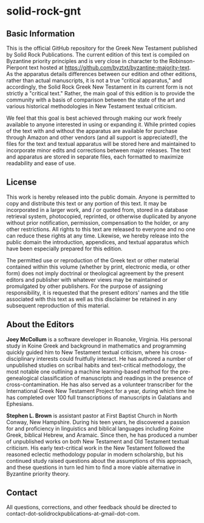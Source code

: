 # solid-rock-gnt
## Basic Information
This is the official GitHub repository for the Greek New Testament published by Solid Rock Publications. The current edition of this text is compiled on Byzantine priority principles and is very close in character to the Robinson-Pierpont text hosted at https://github.com/byztxt/byzantine-majority-text. As the apparatus details differences between our edition and other editions, rather than actual manuscripts, it is not a true "critical apparatus," and accordingly, the Solid Rock Greek New Testament in its current form is not strictly a "critical text." Rather, the main goal of this edition is to provide the community with a basis of comparison between the state of the art and various historical methodologies in New Testament textual criticism.

We feel that this goal is best achieved through making our work freely available to anyone interested in using or expanding it. While printed copies of the text with and without the apparatus are available for purchase through Amazon and other vendors (and all support is appreciated!), the files for the text and textual apparatus will be stored here and maintained to incorporate minor edits and corrections between major releases. The text and apparatus are stored in separate files, each formatted to maximize readability and ease of use.
## License
This work is hereby released into the public domain. Anyone is permitted to copy and distribute this text or any portion of this text. It may be incorporated in a larger work, and / or quoted from, stored in a database retrieval system, photocopied, reprinted, or otherwise duplicated by anyone without prior notification, permission, compensation to the holder, or any other restrictions. All rights to this text are released to everyone and no one can reduce these rights at any time. Likewise, we hereby release into the public domain the introduction, appendices, and textual apparatus which have been especially prepared for this edition.

The permitted use or reproduction of the Greek text or other material contained within this volume (whether by print, electronic media, or other form) does not imply doctrinal or theological agreement by the present editors and publisher with whatever views may be maintained or promulgated by other publishers. For the purpose of assigning responsibility, it is requested that the present editors' names and the title associated with this text as well as this disclaimer be retained in any subsequent reproduction of this material.
## About the Editors
**Joey McCollum** is a software developer in Roanoke, Virginia. His personal study in Koine Greek and background in mathematics and programming quickly guided him to New Testament textual criticism, where his cross-disciplinary interests could fruitfully interact. He has authored a number of unpublished studies on scribal habits and text-critical methodology, the most notable one outlining a machine learning-based method for the pre-genealogical classification of manuscripts and readings in the presence of cross-contamination. He has also served as a volunteer transcriber for the International Greek New Testament Project for a year, during which time he has completed over 100 full transcriptions of manuscripts in Galatians and Ephesians.

**Stephen L. Brown** is assistant pastor at First Baptist Church in North Conway, New Hampshire. During his teen years, he discovered a passion for and proficiency in linguistics and biblical languages including Koine Greek, biblical Hebrew, and Aramaic. Since then, he has produced a number of unpublished works on both New Testament and Old Testament textual criticism. His early text-critical work in the New Testament followed the reasoned eclectic methodology popular in modern scholarship, but his continued study raised questions about the assumptions of this approach, and these questions in turn led him to find a more viable alternative in Byzantine priority theory.
## Contact
All questions, corrections, and other feedback should be directed to contact-dot-solidrockpublications-at-gmail-dot-com.
